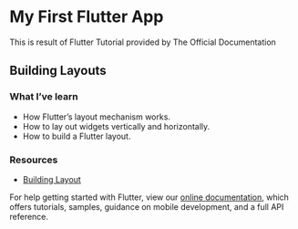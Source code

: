# My First Flutter App

This is result of Flutter Tutorial provided by The Official Documentation

## Building Layouts

### What I’ve learn

- How Flutter’s layout mechanism works.
- How to lay out widgets vertically and horizontally.
- How to build a Flutter layout.

### Resources
- [Building Layout](https://docs.flutter.dev/development/ui/layout/tutorial)

For help getting started with Flutter, view our
[online documentation](https://flutter.dev/docs), which offers tutorials,
samples, guidance on mobile development, and a full API reference.
